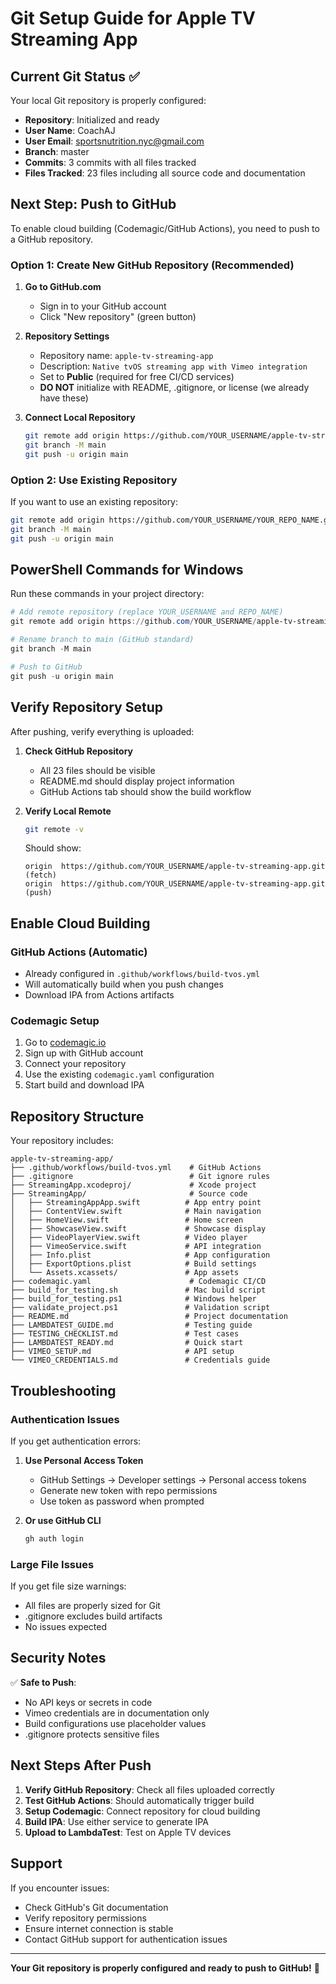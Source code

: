 # Git Setup Guide for Apple TV Streaming App

## Current Git Status ✅

Your local Git repository is properly configured:

- **Repository**: Initialized and ready
- **User Name**: CoachAJ
- **User Email**: sportsnutrition.nyc@gmail.com
- **Branch**: master
- **Commits**: 3 commits with all files tracked
- **Files Tracked**: 23 files including all source code and documentation

## Next Step: Push to GitHub

To enable cloud building (Codemagic/GitHub Actions), you need to push to a GitHub repository.

### Option 1: Create New GitHub Repository (Recommended)

1. **Go to GitHub.com**
   - Sign in to your GitHub account
   - Click "New repository" (green button)

2. **Repository Settings**
   - Repository name: `apple-tv-streaming-app`
   - Description: `Native tvOS streaming app with Vimeo integration`
   - Set to **Public** (required for free CI/CD services)
   - **DO NOT** initialize with README, .gitignore, or license (we already have these)

3. **Connect Local Repository**
   ```bash
   git remote add origin https://github.com/YOUR_USERNAME/apple-tv-streaming-app.git
   git branch -M main
   git push -u origin main
   ```

### Option 2: Use Existing Repository

If you want to use an existing repository:

```bash
git remote add origin https://github.com/YOUR_USERNAME/YOUR_REPO_NAME.git
git branch -M main
git push -u origin main
```

## PowerShell Commands for Windows

Run these commands in your project directory:

```powershell
# Add remote repository (replace YOUR_USERNAME and REPO_NAME)
git remote add origin https://github.com/YOUR_USERNAME/apple-tv-streaming-app.git

# Rename branch to main (GitHub standard)
git branch -M main

# Push to GitHub
git push -u origin main
```

## Verify Repository Setup

After pushing, verify everything is uploaded:

1. **Check GitHub Repository**
   - All 23 files should be visible
   - README.md should display project information
   - GitHub Actions tab should show the build workflow

2. **Verify Local Remote**
   ```bash
   git remote -v
   ```
   Should show:
   ```
   origin  https://github.com/YOUR_USERNAME/apple-tv-streaming-app.git (fetch)
   origin  https://github.com/YOUR_USERNAME/apple-tv-streaming-app.git (push)
   ```

## Enable Cloud Building

### GitHub Actions (Automatic)
- Already configured in `.github/workflows/build-tvos.yml`
- Will automatically build when you push changes
- Download IPA from Actions artifacts

### Codemagic Setup
1. Go to [codemagic.io](https://codemagic.io/)
2. Sign up with GitHub account
3. Connect your repository
4. Use the existing `codemagic.yaml` configuration
5. Start build and download IPA

## Repository Structure

Your repository includes:

```
apple-tv-streaming-app/
├── .github/workflows/build-tvos.yml    # GitHub Actions
├── .gitignore                          # Git ignore rules
├── StreamingApp.xcodeproj/             # Xcode project
├── StreamingApp/                       # Source code
│   ├── StreamingAppApp.swift          # App entry point
│   ├── ContentView.swift              # Main navigation
│   ├── HomeView.swift                 # Home screen
│   ├── ShowcaseView.swift             # Showcase display
│   ├── VideoPlayerView.swift          # Video player
│   ├── VimeoService.swift             # API integration
│   ├── Info.plist                     # App configuration
│   ├── ExportOptions.plist            # Build settings
│   └── Assets.xcassets/               # App assets
├── codemagic.yaml                      # Codemagic CI/CD
├── build_for_testing.sh               # Mac build script
├── build_for_testing.ps1              # Windows helper
├── validate_project.ps1               # Validation script
├── README.md                          # Project documentation
├── LAMBDATEST_GUIDE.md                # Testing guide
├── TESTING_CHECKLIST.md               # Test cases
├── LAMBDATEST_READY.md                # Quick start
├── VIMEO_SETUP.md                     # API setup
└── VIMEO_CREDENTIALS.md               # Credentials guide
```

## Troubleshooting

### Authentication Issues
If you get authentication errors:

1. **Use Personal Access Token**
   - GitHub Settings → Developer settings → Personal access tokens
   - Generate new token with repo permissions
   - Use token as password when prompted

2. **Or use GitHub CLI**
   ```bash
   gh auth login
   ```

### Large File Issues
If you get file size warnings:
- All files are properly sized for Git
- .gitignore excludes build artifacts
- No issues expected

## Security Notes

✅ **Safe to Push**:
- No API keys or secrets in code
- Vimeo credentials are in documentation only
- Build configurations use placeholder values
- .gitignore protects sensitive files

## Next Steps After Push

1. **Verify GitHub Repository**: Check all files uploaded correctly
2. **Test GitHub Actions**: Should automatically trigger build
3. **Setup Codemagic**: Connect repository for cloud building
4. **Build IPA**: Use either service to generate IPA
5. **Upload to LambdaTest**: Test on Apple TV devices

## Support

If you encounter issues:
- Check GitHub's Git documentation
- Verify repository permissions
- Ensure internet connection is stable
- Contact GitHub support for authentication issues

---

**Your Git repository is properly configured and ready to push to GitHub!** 🚀
